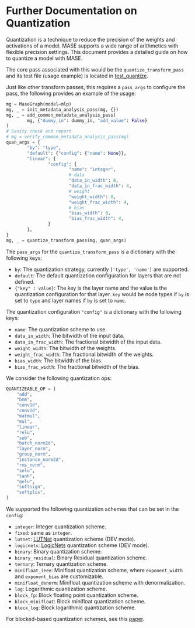 # Further Documentation on Quantization

Quantization is a technique to reduce the precision of the weights and activations of a model. MASE supports a wide range of arithmetics with flexible precision settings. This document provides a detailed guide on how to quantize a model with MASE.

The core pass associated with this would be the `quantize_transform_pass` and its test file (usage example) is located in [test_quantize](https://github.com/DeepWok/mase/blob/main/test/passes/graph/transforms/quantize/test_quantize.py).

Just like other transform passes, this requires a `pass_args` to configure the pass, the following provides an example of the usage:

```python
mg = MaseGraph(model=mlp)
mg, _ = init_metadata_analysis_pass(mg, {})
mg, _ = add_common_metadata_analysis_pass(
		mg, {"dummy_in": dummy_in, "add_value": False}
)
# Sanity check and report
# mg = verify_common_metadata_analysis_pass(mg)
quan_args = {
		"by": "type",
		"default": {"config": {"name": None}},
		"linear": {
				"config": {
						"name": "integer",
						# data
						"data_in_width": 8,
						"data_in_frac_width": 4,
						# weight
						"weight_width": 8,
						"weight_frac_width": 4,
						# bias
						"bias_width": 8,
						"bias_frac_width": 4,
				}
		},
}
mg, _ = quantize_transform_pass(mg, quan_args)
```

The `pass_args` for the `quantize_transform_pass` is a dictionary with the following keys:

- `by`: The quantization strategy, currently `['type', 'name']` are supported.
- `default`: The default quantization configuration for layers that are not defined.
- `{"key" : value}`: The key is the layer name and the value is the quantization configuration for that layer. `key` would be node types if `by` is set to `type` and layer names if `by` is set to `name`. 

The quantization configuration `"config"` is a dictionary with the following keys:

- `name`: The quantization scheme to use.
- `data_in_width`: The bitwidth of the input data.
- `data_in_frac_width`: The fractional bitwidth of the input data.
- `weight_width`: The bitwidth of the weights.
- `weight_frac_width`: The fractional bitwidth of the weights.
- `bias_width`: The bitwidth of the bias.
- `bias_frac_width`: The fractional bitwidth of the bias.

We consider the following quantization ops:

```python
QUANTIZEABLE_OP = (
    "add",
    "bmm",
    "conv1d",
    "conv2d",
    "matmul",
    "mul",
    "linear",
    "relu",
    "sub",
    "batch_norm2d",
    "layer_norm",
    "group_norm",
    "instance_norm2d",
    "rms_norm",
    "selu",
    "tanh",
    "gelu",
    "softsign",
    "softplus",
)
```

We supported the following quantization schemes that can be set in the `config`:

- `integer`: Integer quantization scheme.
- `fixed`: same as `integer`.
- `lutnet`: [LUTNet](https://arxiv.org/abs/1904.00938) quantization scheme (DEV mode).
- `logicnets`: [LogicNets](https://arxiv.org/abs/2004.03021) quantization scheme (DEV mode).
- `binary`: Binary quantization scheme.
- `binary_residual`: Binary Residual quantization scheme.
- `ternary`: Ternary quantization scheme.
- `minifloat_ieee`: Minifloat quantization scheme, where `exponent_width` and `exponent_bias` are customizable.
- `minifloat_denorm`: Minifloat quantization scheme with denormalization.
- `log`: Logarithmic quantization scheme.
- `block_fp`: Block floating point quantization scheme.
- `block_minifloat`: Block minifloat quantization scheme.
- `block_log`: Block logarithmic quantization scheme.

For blocked-based quantization schemes, see this [paper](https://arxiv.org/abs/2310.05079).